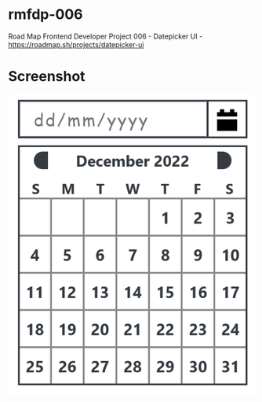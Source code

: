 # rmfdp-006
Road Map Frontend Developer Project 006 - Datepicker UI - https://roadmap.sh/projects/datepicker-ui

# Screenshot
![](./screenshot.png)
